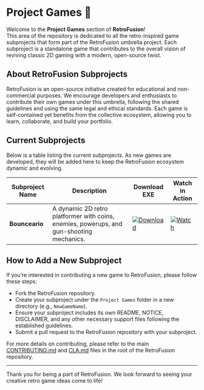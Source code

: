 # Project Games 🚀

Welcome to the **Project Games** section of **RetroFusion**!  
This area of the repository is dedicated to all the retro-inspired game subprojects that form part of the RetroFusion umbrella project. Each subproject is a standalone game that contributes to the overall vision of reviving classic 2D gaming with a modern, open-source twist.

## About RetroFusion Subprojects

RetroFusion is an open-source initiative created for educational and non-commercial purposes. We encourage developers and enthusiasts to contribute their own games under this umbrella, following the shared guidelines and using the same legal and ethical standards. Each game is self-contained yet benefits from the collective ecosystem, allowing you to learn, collaborate, and build your portfolio.

## Current Subprojects

Below is a table listing the current subprojects. As new games are developed, they will be added here to keep the RetroFusion ecosystem dynamic and evolving.

| Subproject Name | Description | Download EXE | Watch in Action |
|-----------------|-------------|---------------|-----------------|
| **Bounceario**  | A dynamic 2D retro platformer with coins, enemies, powerups, and gun-shooting mechanics. | [![Download](https://img.shields.io/badge/Download-.exe-blue?style=for-the-badge&logo=windows)]() | [![Watch](https://img.shields.io/badge/Watch-Bounceario-white?style=for-the-badge&logo=YouTube)]() |

## How to Add a New Subproject

If you’re interested in contributing a new game to RetroFusion, please follow these steps:
- Fork the RetroFusion repository.
- Create your subproject under the `Project Games` folder in a new directory (e.g., `NewGameName`).
- Ensure your subproject includes its own README, NOTICE, DISCLAIMER, and any other necessary support files following the established guidelines.
- Submit a pull request to the RetroFusion repository with your subproject.

For more details on contributing, please refer to the main [CONTRIBUTING.md](https://github.com/StudiYash/RetroFusion/blob/main/CONTRIBUTING.md) and [CLA.md](https://github.com/StudiYash/RetroFusion/blob/main/CLA.md) files in the root of the RetroFusion repository.

---

Thank you for being a part of RetroFusion. We look forward to seeing your creative retro game ideas come to life!
